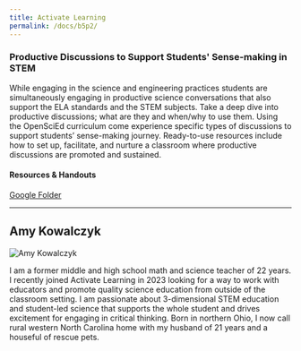 ```yaml
---
title: Activate Learning
permalink: /docs/b5p2/
---
```


### Productive Discussions to Support Students' Sense-making in STEM
While engaging in the science and engineering practices students are simultaneously engaging in productive science conversations that also support the ELA standards and the STEM subjects. Take a deep dive into productive discussions; what are they and when/why to use them. Using the OpenSciEd curriculum come experience specific types of discussions to support students’ sense-making journey. Ready-to-use resources include how to set up, facilitate, and nurture a classroom where productive discussions are promoted and sustained. 

#### Resources & Handouts
[Google Folder](https://drive.google.com/drive/folders/1W-ZwLieOfESDSjVPPCZ7fTMCDnnJHvpk?usp=sharing)

***

## Amy Kowalczyk

![Amy Kowalczyk](../tuesday/breakout5/images/kowalczyk.jpg)

I am a former middle and high school math and science teacher of 22 years.  I recently joined Activate Learning in 2023 looking for a way to work with educators and promote quality science education from outside of the classroom setting.  I am passionate about 3-dimensional STEM education and student-led science that supports the whole student and drives excitement for engaging in critical thinking.  Born in northern Ohio, I now call rural western North Carolina home with my husband of 21 years and a houseful of rescue pets.    